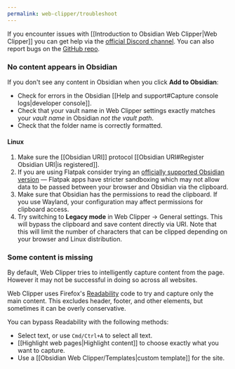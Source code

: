 ```yaml
---
permalink: web-clipper/troubleshoot
---
```

If you encounter issues with [[Introduction to Obsidian Web Clipper|Web Clipper]] you can get help via the [official Discord channel](https://discord.com/channels/686053708261228577/1285652864089198672). You can also report bugs on the [GitHub repo](https://github.com/obsidianmd/obsidian-clipper).

###  No content appears in Obsidian

If you don't see any content in Obsidian when you click **Add to Obsidian**:

- Check for errors in the Obsidian [[Help and support#Capture console logs|developer console]].
- Check that your vault name in Web Clipper settings exactly matches your *vault name* in Obsidian *not the vault path*.
- Check that the folder name is correctly formatted.

#### Linux

1. Make sure the [[Obsidian URI]] protocol [[Obsidian URI#Register Obsidian URI|is registered]].
2. If you are using Flatpak consider trying an [officially supported Obsidian version](https://obsidian.md/download) — Flatpak apps have stricter sandboxing which may not allow data to be passed between your browser and Obsidian via the clipboard.
3. Make sure that Obsidian has the permissions to read the clipboard. If you use Wayland, your configuration may affect permissions for clipboard access.
4. Try switching to **Legacy mode** in Web Clipper → General settings. This will bypass the clipboard and save content directly via URI. Note that this will limit the number of characters that can be clipped depending on your browser and Linux distribution.

### Some content is missing

By default, Web Clipper tries to intelligently capture content from the page. However it may not be successful in doing so across all websites.

Web Clipper uses Firefox's [Readability](https://github.com/mozilla/readability) code to try and capture only the main content. This excludes header, footer, and other elements, but sometimes it can be overly conservative.

You can bypass Readability with the following methods:

- Select text, or use `Cmd/Ctrl+A` to select all text.
- [[Highlight web pages|Highlight content]] to choose exactly what you want to capture.
- Use a [[Obsidian Web Clipper/Templates|custom template]] for the site.


